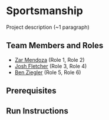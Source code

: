 # Sportsmanship

Project description (~1 paragraph)

## Team Members and Roles

* [Zar Mendoza](https://github.com/emendoza8/CIS350-HW2-Mendoza) (Role 1, Role 2)
* [Josh Fletcher](https://github.com/Fletcher313/CIS350-HW2-FLETCHER) (Role 3, Role 4)
* [Ben Ziegler](https://github.com/benziegler/CIS350-HW2-Ziegler) (Role 5, Role 6)

## Prerequisites

## Run Instructions
